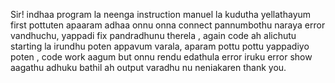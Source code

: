 Sir!
indhaa program la neenga instruction manuel la kudutha yellathayum first pottuten apaaram adhaa onnu onna connect pannumbothu
naraya error vandhuchu, yappadi fix pandradhunu therela , again code ah alichutu starting la irundhu poten appavum varala, aparam pottu pottu yappadiyo poten , code work aagum but onnu rendu edathula error iruku error show aagathu adhuku bathil ah output varadhu nu neniakaren
thank you.